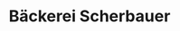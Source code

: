 ---
title: "Bäckerei Scherbauer"
url: /mitterdorf-an-der-raab/baeckerei-scherbauer/
shop: Bäckerei
---